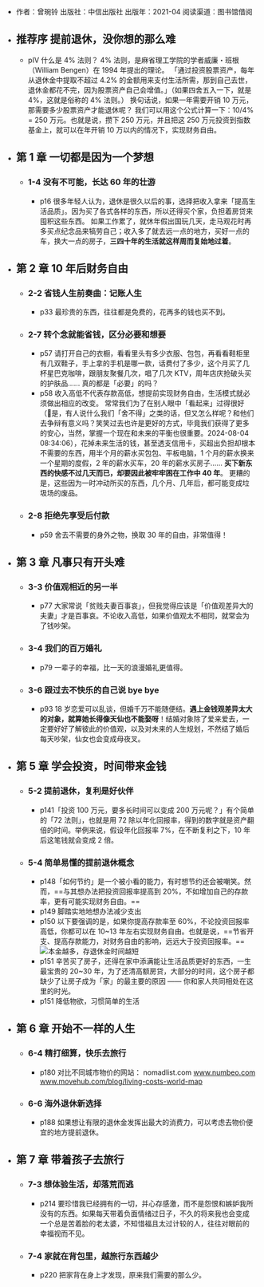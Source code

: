 - 作者：曾琬铃
  出版社：中信出版社
  出版年：2021-04
  阅读渠道：图书馆借阅
- ## 推荐序 提前退休，没你想的那么难
	- ‍pⅣ 什么是 4% 法则？
	  4% 法则，是麻省理工学院的学者威廉・班根（William Bengen）在 1994 年提出的理论。
	  「通过投资股票资产，每年从退休金中提取不超过 4.2% 的金额用来支付生活所需，那到自己去世，退休金都花不完，因为股票资产自己会增值。」（如果四舍五入一下，就是 4%，这就是俗称的 4% 法则。）
	  换句话说，如果一年需要开销 10 万元，那需要多少股票资产才能退休呢？
	  我们可以用这个公式计算一下：10/4% = 250 万元。也就是说，攒下 250 万元，并且把这 250 万元投资到指数基金上，就可以在年开销 10 万以内的情况下，实现财务自由。
- ## 第 1 章 一切都是因为一个梦想
	- ### 1-4 没有不可能，长达 60 年的壮游
		- ‍p16 很多年轻人认为，退休是很久以后的事，选择把收入拿来「提高生活品质」。因为买了各式各样的东西，所以还得买个家，负担着房贷来囤积这些东西。
		  如果工作累了，就休年假出国玩几天，走马观花时再多买点纪念品来犒劳自己；收入多了就去远一点的地方，买好一点的车，换大一点的房子，**三四十年的生活就这样周而复始地过着**。
- ## 第 2 章 10 年后财务自由
	- ### 2-2 省钱人生前奏曲：记账人生
		- ‍p33 最珍贵的东西，往往都是免费的，花再多的钱也买不到。
	- ### 2-7 转个念就能省钱，区分必要和想要
		- ‍p57 请打开自己的衣橱，看看里头有多少衣服、包包，再看看鞋柜里有几双鞋子，手上拿的手机是哪一款，话费付了多少，这个月买了几杯星巴克咖啡，跟朋友聚餐几次，唱了几次 KTV，周年店庆抢破头买的护肤品…… 真的都是「必要」的吗？
		- ‍p58 收入高低不代表存款高低，想提前实现财务自由，生活模式就必须做出相应的改变。
		  常常我们为了在别人眼中「看起来」过得很好（🤔是，有人说什么我们「舍不得」之类的话，但又怎么样呢？和他们去争辩有意义吗？笑笑过去也许是更好的方式，毕竟我们获得了更多的安心，当然，掌握一个现在和未来的平衡也很重要。2024-08-04 08:34:06），花掉未来生活的钱，甚至透支信用卡，买超出负担却根本不需要的东西，用半个月的薪水买包包、平板电脑，1 个月的薪水换来一个星期的度假，2 年的薪水买车，20 年的薪水买房子…… **买下新东西的快感不过几天而已，却要因此被牢牢困在工作中 40 年**。
		  更糟的是，这些因为一时冲动所买的东西，几个月、几年后，都可能变成垃圾场的废品。
	- ### 2-8 拒绝先享受后付款
		- ‍p59 舍去不需要的身外之物，换取 30 年的自由，非常值得！
- ## 第 3 章 凡事只有开头难
	- ### 3-3 价值观相近的另一半
		- ‍p77 大家常说「贫贱夫妻百事哀」，但我觉得应该是「价值观差异大的夫妻」才是百事哀。不论收入高低，如果价值观太不相同，就常会为了钱吵架。
	- ### 3-4 我们的百万婚礼
		- ‍p79 一辈子的幸福，比一天的浪漫婚礼更值得。
	- ### 3-6 跟过去不快乐的自己说 bye bye
		- p93 18 岁恋爱可以乱谈，但婚千万不能随便结。**遇上金钱观差异太大的对象，就算她长得像天仙也不能娶呀**！结婚对象除了爱来爱去，一定要好好了解彼此的价值观，以及对未来的人生规划，不然结了婚后每天吵架，仙女也会变成母夜叉。
- ## 第 5 章 学会投资，时间带来金钱
	- ### 5-2 提前退休，复利是好伙伴
		- ‍p141「投资 100 万元，要多长时间可以变成 200 万元呢？」有个简单的「72 法则」，也就是用 72 除以年化回报率，得到的数字就是资产翻倍的时间。举例来说，假设年化回报率 7%，在不断复利之下，10 年后这笔钱就会变成 2 倍。
	- ### 5-4 简单易懂的提前退休概念
		- ‍p148「如何节约」是一个被小看的能力，有时想节约还会被嘲笑。然而，==与其想办法把投资回报率提高到 20%，不如增加自己的存款率，更有可能实现财务自由。==
		- ‍p149 脚踏实地地想办法减少支出
		- ‍p150 以下要强调的是，如果你提高存款率至 60%，不论投资回报率高低，你都可以在 10~13 年左右实现财务自由。也就是说，==节省开支、提高存款能力，对财务自由的影响，远远大于投资回报率。==
		  ![本金越多，存退休金时间越短](https://jsd.cdn.zzko.cn/gh/wanghusw/Pic/BookNotes/202408212152_只要财务自由_本金越多，存退休金时间越短.jpeg)
		- p‍151 辛苦买了房子，还得在家中添满能让生活品质更好的东西，一生最宝贵的 20~30 年，为了还清高额房贷，大部分的时间，这个房子都缺少了让房子成为「家」的最主要的原因 —— 你和家人共同相处在这里的时光。
		- ‍p151 降低物欲，习惯简单的生活
- ## 第 6 章 开始不一样的人生
	- ### 6-4 精打细算，快乐去旅行
		- ‍p180 对比不同城市物价的网站：
		  nomadlist.com
		  www.numbeo.com
		  www.movehub.com/blog/living-costs-world-map
	- ### 6-6 海外退休新选择
		- ‍p188 如果想让有限的退休金发挥出最大的消费力，可以考虑去物价便宜的地方提前退休。
- ## 第 7 章 带着孩子去旅行
	- ### 7-3 想体验生活，却落荒而逃
		- ‍p214 要珍惜我已经拥有的一切，并心存感激，而不是怨恨和嫉妒我所没有的东西。如果每天带着负面情绪过日子，不久的将来我也会变成一个总是苦着脸的老太婆，不知惜福且太过计较的人，往往对眼前的幸福视而不见。
	- ### 7-4 家就在背包里，越旅行东西越少
		- ‍p220 把家背在身上才发现，原来我们需要的那么少。